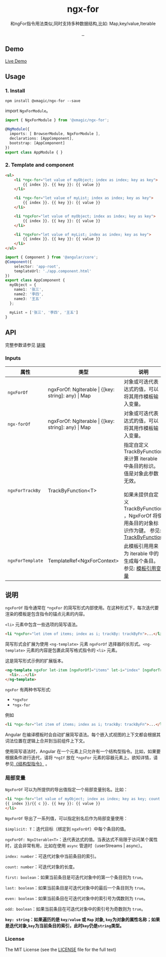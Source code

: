 <h1 align="center">ngx-for</h1>

<p align="center">和ngFor指令用法类似,同时支持多种数据结构,比如: Map,key/value,Iterable</p>

<p align="center">
  <a aria-label="build status" href="https://npmjs.com/package/@xmagic/ngx-for">
    <img alt="" src="https://img.shields.io/npm/v/@xmagic/ngx-for/latest.svg">
  </a>
  <a aria-label="last commit" href="https://www.github.com/angular/angular">
    <img alt="" src="https://img.shields.io/badge/Build%20with-Angular%20CLI-red?logo=angular">
  </a>

  <a aria-label="license" href="https://m310851010.github.io/ngx-for/LICENSE">
    <img src="https://img.shields.io/badge/License-MIT-blue.svg" alt="">
  </a>
</p>

## Demo

[Live Demo](https://m310851010.github.io/ngx-for)

## Usage

### 1. Install

```
npm install @xmagic/ngx-for --save
```

import `NgxForModule`。

```typescript
import { NgxForModule } from '@xmagic/ngx-for';

@NgModule({
  imports: [ BrowserModule, NgxForModule ],
  declarations: [AppComponent],
  bootstrap: [AppComponent]
})
export class AppModule { }
```

### 2. Template and component

```html
<ul>
    <li *ngx-for="let value of myObject; index as index; key as key">
        {{ index }}. {{ key }}: {{ value }}
    </li>

    <li *ngx-for="let value of myList; index as index; key as key">
        {{ index }}. {{ key }}: {{ value }}
    </li>

    <li *ngxFor="let value of myObject; index as index; key as key">
        {{ index }}. {{ key }}: {{ value }}
    </li>

    <li *ngxFor="let value of myList; index as index; key as key">
        {{ index }}. {{ key }}: {{ value }}
    </li>
</ul>
```

```ts
import { Component } from '@angular/core';
@Component({
    selector: 'app-root',
    templateUrl: './app.component.html'
})
export class AppComponent {
  myObject = {
    name1: '张三',
    name2: '李四',
    name3: '王五'
  };

  myList = ['张三', '李四', '王五']
}
```

## API

完整参数请参见 [链接](https://angular.io/api/common/NgFor)

### Inputs
| 属性               | 类型                                                  | 说明                                                                                                                                                                                  |
|------------------|-----------------------------------------------------|-------------------------------------------------------------------------------------------------------------------------------------------------------------------------------------|
| `ngxForOf`       | ngxForOf: NgIterable \| {[key: string]: any} \| Map | 对象或可迭代表达式的值，可以将其用作模板输入变量。                                                                                                                                                           |
| `ngx-forOf`      | ngxForOf: NgIterable \| {[key: string]: any} \| Map | 对象或可迭代表达式的值，可以将其用作模板输入变量。                                                                                                                                                           |
| `ngxForTrackBy`  | TrackByFunction\<T\>                                | 指定自定义 TrackByFunction 来计算 iterable 中条目的标识。 值是对象此参数无效。<br/><br/>如果未提供自定义 TrackByFunction ，NgxForOf 将使用条目的对象标识作为键。 参见: [TrackByFunction](https://angular.io/api/core/TrackByFunction) |
| `ngxForTemplate` | TemplateRef\<NgxForContext\>                        | 此模板引用用来为 iterable 中的生成每个条目。 参见: [模板引用变量](https://angular.io/guide/template-reference-variables)                                                                                     |

## 说明
`ngxForOf` 指令通常在 `*ngxFor` 的简写形式内部使用。在这种形式下，每次迭代要渲染的模板是包含指令的锚点元素的内容。

`<li>` 元素中包含一些选项的简写语法。

```html
<li *ngxFor="let item of items; index as i; trackBy: trackByFn">...</li>
```

简写形式会扩展为使用 `<ng-template>` 元素 `ngxForOf` 选择器的长形式。`<ng-template>` 元素的内容是包裹此简写格式指令的 `<li>` 元素。

这是简写形式示例的扩展版本。
```html
<ng-template ngxFor let-item [ngxForOf]="items" let-i="index" [ngxForTrackBy]="trackByFn">
  <li>...</li>
</ng-template>
```


`ngxFor` 有两种书写形式:

- `*ngxFor`
- `*ngx-for`

例如

```html
<li *ngx-for="let item of items; index as i; trackBy: trackByFn">...</li>
```

Angular 在编译模板时会自动扩展简写语法。每个嵌入式视图的上下文都会根据其词法位置在逻辑上合并到当前组件上下文。

使用简写语法时，Angular 在一个元素上只允许有一个结构型指令。比如，如果要根据条件进行迭代，请将 `*ngIf` 放在 `*ngxFor` 元素的容器元素上。欲知详情，请参见[《结构型指令》](https://angular.io/guide/structural-directives#one-per-element) 。

### 局部变量
`NgxForOf` 可以为所提供的导出值指定一个局部变量别名。比如：
```html
<li *ngx-for="let value of myObject; index as index; key as key; count as c">
{{ index }}/{{ c }}. {{ key }}: {{ value }}
</li>
```

`NgxForOf` 导出了一系列值，可以指定别名后作为局部变量使用：

`$implicit: T`：迭代目标（绑定到 `ngxForOf`）中每个条目的值。

`ngxForOf: NgxIterable<T>`：迭代表达式的值。当表达式不局限于访问某个属性时，这会非常有用，比如在使用 `async` 管道时（userStreams | async）。

`index: number`：可迭代对象中当前条目的索引。

`count: number`：可迭代对象的长度。

`first: boolean`：如果当前条目是可迭代对象中的第一个条目则为 `true`。

`last: boolean`：如果当前条目是可迭代对象中的最后一个条目则为 `true`。

`even: boolean`：如果当前条目在可迭代对象中的索引号为偶数则为 `true`。

`odd: boolean`：如果当前条目在可迭代对象中的索引号为奇数则为 `true`。

**`key: string`：如果遍历的是 `key/value` 或 `Map` 对象, `key`为对象的属性名称；如果是迭代对象,`key`为当前条目的索引，此时`key`仍是`string`类型。**


### License

The MIT License (see the [LICENSE](https://github.com/m310851010/ngx-for/blob/master/LICENSE) file for the full text)
